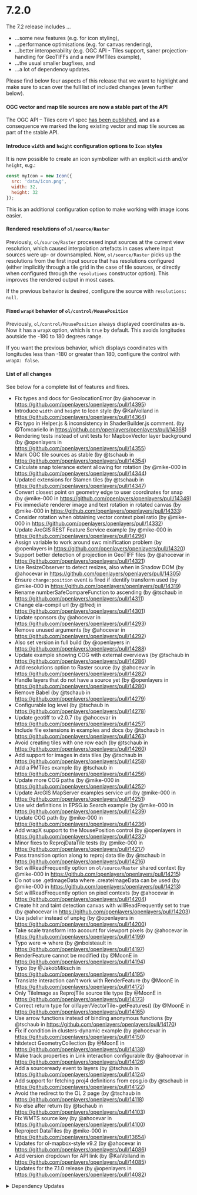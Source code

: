 # 7.2.0

The 7.2 release includes …

* …some new features (e.g. for icon styling),
* …performance optimisations (e.g. for canvas rendering),
* …better interoperability (e.g. OGC API - Tiles support, saner projection-handling for GeoTIFFs and a new PMTiles example),
* …the usual smaller bugfixes, and
* …a lot of dependency updates.

Please find below four aspects of this release that we want to highlight and make
sure to scan over the full list of included changes (even further below).

#### OGC vector and map tile sources are now a stable part of the API

The OGC API – Tiles core v1 spec [has been published](https://opengeospatial.github.io/ogcna-auto-review/20-057.html), and as a consequence we marked the long existing vector and map tile sources as part of the stable API.

#### Introduce `width` and `height` configuration options to `Icon` styles

It is now possible to create an icon symbolizer with an explicit `width` and/or `height`, e.g.:

```js
const myIcon = new Icon({
  src: 'data/icon.png',
  width: 32,
  height: 32
});
```

This is an additional configuration option to make working with image icons easier.

#### Rendered resolutions of `ol/source/Raster`

Previously, `ol/source/Raster` processed input sources at the current view resolution, which caused interpolation artefacts in cases where input sources were up- or downsampled. Now, `ol/source/Raster` picks up the resolutions from the first input source that has resolutions configured (either implicitly through a tile grid in the case of tile sources, or directly when configured through the `resolutions` constructor option). This improves the rendered output in most cases.

If the previous behavior is desired, configure the source with `resolutions: null`.

#### Fixed `wrapX` behavior of `ol/control/MousePosition`

Previously, `ol/control/MousePosition` always displayed coordinates as-is. Now it has a `wrapX` option,
which is `true` by default. This avoids longitudes aoutside the -180 to 180 degrees range.

If you want the previous behavior, which displays coordinates with longitudes less than -180 or greater than 180, configure the control with `wrapX: false`.


#### List of all changes

See below for a complete list of features and fixes.

 * Fix types and docs for GeolocationError (by @ahocevar in https://github.com/openlayers/openlayers/pull/14395)
 * Introduce `width` and `height` to Icon style (by @KaiVolland in https://github.com/openlayers/openlayers/pull/14364)
 * Fix typo in Helper.js & inconsistency in ShaderBuilder.js comment. (by @Tomcariello in https://github.com/openlayers/openlayers/pull/14368)
 * Rendering tests instead of unit tests for MapboxVector layer background (by @openlayers in https://github.com/openlayers/openlayers/pull/14355)
 * Mark OGC tile sources as stable (by @tschaub in https://github.com/openlayers/openlayers/pull/14354)
 * Calculate snap tolerance extent allowing for rotation (by @mike-000 in https://github.com/openlayers/openlayers/pull/14344)
 * Updated extensions for Stamen tiles (by @tschaub in https://github.com/openlayers/openlayers/pull/14347)
 * Convert closest point on geometry edge to user coordinates for snap (by @mike-000 in https://github.com/openlayers/openlayers/pull/14349)
 * Fix immediate renderer image and text rotation in rotated canvas (by @mike-000 in https://github.com/openlayers/openlayers/pull/14333)
 * Consider rotation when obtaining vector context pixel ratio (by @mike-000 in https://github.com/openlayers/openlayers/pull/14332)
 * Update ArcGIS REST Feature Service example (by @mike-000 in https://github.com/openlayers/openlayers/pull/14296)
 * Assign variable to work around swc minification problem (by @openlayers in https://github.com/openlayers/openlayers/pull/14320)
 * Support better detection of projection in GeoTIFF files (by @ahocevar in https://github.com/openlayers/openlayers/pull/14321)
 * Use ResizeObserver to detect resizes, also when in Shadow DOM (by @ahocevar in https://github.com/openlayers/openlayers/pull/14305)
 * Ensure `change:position` event is fired if identify transform used (by @mike-000 in https://github.com/openlayers/openlayers/pull/14319)
 * Rename numberSafeCompareFunction to ascending (by @tschaub in https://github.com/openlayers/openlayers/pull/14311)
 * Change ela-compil url (by @fredj in https://github.com/openlayers/openlayers/pull/14301)
 * Update sponsors (by @ahocevar in https://github.com/openlayers/openlayers/pull/14293)
 * Remove unused arguments (by @ahocevar in https://github.com/openlayers/openlayers/pull/14292)
 * Also set version in full build (by @openlayers in https://github.com/openlayers/openlayers/pull/14288)
 * Update example showing COG with external overviews (by @tschaub in https://github.com/openlayers/openlayers/pull/14286)
 * Add resolutions option to Raster source (by @ahocevar in https://github.com/openlayers/openlayers/pull/14282)
 * Handle layers that do not have a source yet (by @openlayers in https://github.com/openlayers/openlayers/pull/14280)
 * Remove Babel (by @tschaub in https://github.com/openlayers/openlayers/pull/14279)
 * Configurable log level (by @tschaub in https://github.com/openlayers/openlayers/pull/14278)
 * Update geotiff to v2.0.7 (by @ahocevar in https://github.com/openlayers/openlayers/pull/14257)
 * Include file extensions in examples and docs (by @tschaub in https://github.com/openlayers/openlayers/pull/14263)
 * Avoid creating tiles with one row each (by @tschaub in https://github.com/openlayers/openlayers/pull/14260)
 * Add support for images in data tiles (by @tschaub in https://github.com/openlayers/openlayers/pull/14258)
 * Add a PMTiles example (by @tschaub in https://github.com/openlayers/openlayers/pull/14256)
 * Update more COG paths (by @mike-000 in https://github.com/openlayers/openlayers/pull/14252)
 * Update ArcGIS MapServer examples service url (by @mike-000 in https://github.com/openlayers/openlayers/pull/14251)
 * Use wkt definitions in EPSG.io Search example (by @mike-000 in https://github.com/openlayers/openlayers/pull/14239)
 * Update COG path (by @mike-000 in https://github.com/openlayers/openlayers/pull/14236)
 * Add wrapX support to the MousePosition control (by @openlayers in https://github.com/openlayers/openlayers/pull/14232)
 * Minor fixes to ReprojDataTile tests (by @mike-000 in https://github.com/openlayers/openlayers/pull/14217)
 * Pass transition option along to reproj data tile (by @tschaub in https://github.com/openlayers/openlayers/pull/14216)
 * Set willReadFrequently option on `ol/source/Raster` shared context (by @mike-000 in https://github.com/openlayers/openlayers/pull/14215)
 * Do not use .getImageData where .createImageData can be used (by @mike-000 in https://github.com/openlayers/openlayers/pull/14213)
 * Set willReadFrequently option on pixel contexts (by @ahocevar in https://github.com/openlayers/openlayers/pull/14204)
 * Create hit and taint detection canvas with willReadFrequently set to true (by @ahocevar in https://github.com/openlayers/openlayers/pull/14203)
 * Use jsdelivr instead of unpkg (by @openlayers in https://github.com/openlayers/openlayers/pull/14200)
 * Take scale transform into account for viewport pixels (by @ahocevar in https://github.com/openlayers/openlayers/pull/14199)
 * Typo were => where (by @nboisteault in https://github.com/openlayers/openlayers/pull/14197)
 * RenderFeature cannot be modified (by @MoonE in https://github.com/openlayers/openlayers/pull/14194)
 * Typo (by @JakobMiksch in https://github.com/openlayers/openlayers/pull/14195)
 * Translate interaction can't work with RenderFeature (by @MoonE in https://github.com/openlayers/openlayers/pull/14172)
 * Only TileImage as ReprojTile source tile type (by @MoonE in https://github.com/openlayers/openlayers/pull/14173)
 * Correct return type for ol/layer/VectorTile~getFeatures() (by @MoonE in https://github.com/openlayers/openlayers/pull/14165)
 * Use arrow functions instead of binding anonymous functions (by @tschaub in https://github.com/openlayers/openlayers/pull/14170)
 * Fix if condition in clusters-dynamic example (by @ahocevar in https://github.com/openlayers/openlayers/pull/14150)
 * hitdetect GeometryCollection (by @MoonE in https://github.com/openlayers/openlayers/pull/14138)
 * Make track properties in Link interaction configurable (by @ahocevar in https://github.com/openlayers/openlayers/pull/14126)
 * Add a sourceready event to layers (by @tschaub in https://github.com/openlayers/openlayers/pull/14124)
 * Add support for fetching proj4 definitions from epsg.io (by @tschaub in https://github.com/openlayers/openlayers/pull/14122)
 * Avoid the redirect to the OL 2 page (by @tschaub in https://github.com/openlayers/openlayers/pull/14118)
 * No else after return (by @tschaub in https://github.com/openlayers/openlayers/pull/14103)
 * Fix WMTS source key (by @ahocevar in https://github.com/openlayers/openlayers/pull/14100)
 * Reproject DataTiles (by @mike-000 in https://github.com/openlayers/openlayers/pull/13654)
 * Updates for ol-mapbox-style v9.2 (by @ahocevar in https://github.com/openlayers/openlayers/pull/14086)
 * Add version dropdown for API link (by @KaiVolland in https://github.com/openlayers/openlayers/pull/14085)
 * Updates for the 7.1.0 release (by @openlayers in https://github.com/openlayers/openlayers/pull/14082)


<details>
  <summary>Dependency Updates</summary>

 * Bump @metalsmith/markdown from 1.6.0 to 1.8.0 (by @openlayers in https://github.com/openlayers/openlayers/pull/14386)
 * Bump globby from 13.1.2 to 13.1.3 (by @openlayers in https://github.com/openlayers/openlayers/pull/14382)
 * Bump eslint from 8.29.0 to 8.30.0 (by @openlayers in https://github.com/openlayers/openlayers/pull/14388)
 * Bump puppeteer from 19.4.0 to 19.4.1 (by @openlayers in https://github.com/openlayers/openlayers/pull/14387)
 * Bump jquery from 3.6.1 to 3.6.2 (by @openlayers in https://github.com/openlayers/openlayers/pull/14385)
 * Bump sinon from 15.0.0 to 15.0.1 (by @openlayers in https://github.com/openlayers/openlayers/pull/14384)
 * Bump @rollup/plugin-commonjs from 23.0.4 to 24.0.0 (by @openlayers in https://github.com/openlayers/openlayers/pull/14383)
 * Bump marked from 4.2.3 to 4.2.4 (by @openlayers in https://github.com/openlayers/openlayers/pull/14372)
 * Bump webpack-cli from 5.0.0 to 5.0.1 (by @openlayers in https://github.com/openlayers/openlayers/pull/14375)
 * Bump typescript from 4.9.3 to 4.9.4 (by @openlayers in https://github.com/openlayers/openlayers/pull/14374)
 * Bump puppeteer from 19.3.0 to 19.4.0 (by @openlayers in https://github.com/openlayers/openlayers/pull/14373)
 * Bump @rollup/plugin-commonjs from 23.0.3 to 23.0.4 (by @openlayers in https://github.com/openlayers/openlayers/pull/14371)
 * Bump mocha from 10.1.0 to 10.2.0 (by @openlayers in https://github.com/openlayers/openlayers/pull/14370)
 * Bump sinon from 14.0.2 to 15.0.0 (by @openlayers in https://github.com/openlayers/openlayers/pull/14360)
 * Bump ol-mapbox-style from 9.2.3 to 9.2.4 (by @openlayers in https://github.com/openlayers/openlayers/pull/14362)
 * Bump eslint from 8.28.0 to 8.29.0 (by @openlayers in https://github.com/openlayers/openlayers/pull/14361)
 * Bump fs-extra from 10.1.0 to 11.1.0 (by @openlayers in https://github.com/openlayers/openlayers/pull/14359)
 * Bump webpack-dev-middleware from 6.0.0 to 6.0.1 (by @openlayers in https://github.com/openlayers/openlayers/pull/14358)
 * Bump ol-mapbox-style from 9.2.1 to 9.2.3 (by @openlayers in https://github.com/openlayers/openlayers/pull/14342)
 * Bump puppeteer from 19.2.2 to 19.3.0 (by @openlayers in https://github.com/openlayers/openlayers/pull/14341)
 * Bump @rollup/plugin-commonjs from 23.0.2 to 23.0.3 (by @openlayers in https://github.com/openlayers/openlayers/pull/14340)
 * Bump rollup-plugin-external-globals from 0.6.1 to 0.7.1 (by @openlayers in https://github.com/openlayers/openlayers/pull/14338)
 * Bump typescript from 4.8.4 to 4.9.3 (by @openlayers in https://github.com/openlayers/openlayers/pull/14324)
 * Bump engine.io and socket.io (by @openlayers in https://github.com/openlayers/openlayers/pull/14331)
 * Bump webpack-cli from 4.10.0 to 5.0.0 (by @openlayers in https://github.com/openlayers/openlayers/pull/14326)
 * Bump marked from 4.2.2 to 4.2.3 (by @openlayers in https://github.com/openlayers/openlayers/pull/14323)
 * Bump webpack-dev-middleware from 5.3.3 to 6.0.0 (by @openlayers in https://github.com/openlayers/openlayers/pull/14328)
 * Bump ol-mapbox-style from 9.2.0 to 9.2.1 (by @openlayers in https://github.com/openlayers/openlayers/pull/14327)
 * Bump eslint from 8.27.0 to 8.28.0 (by @openlayers in https://github.com/openlayers/openlayers/pull/14325)
 * Bump loader-utils from 2.0.3 to 2.0.4 (by @openlayers in https://github.com/openlayers/openlayers/pull/14315)
 * Bump webpack from 5.74.0 to 5.75.0 (by @openlayers in https://github.com/openlayers/openlayers/pull/14298)
 * Bump sinon from 14.0.1 to 14.0.2 (by @openlayers in https://github.com/openlayers/openlayers/pull/14297)
 * Bump puppeteer from 19.1.0 to 19.2.2 (by @openlayers in https://github.com/openlayers/openlayers/pull/14273)
 * Bump jsdoc from 3.6.11 to 4.0.0 (by @openlayers in https://github.com/openlayers/openlayers/pull/14275)
 * Bump @babel/preset-env from 7.19.4 to 7.20.2 (by @openlayers in https://github.com/openlayers/openlayers/pull/14274)
 * Bump @babel/core from 7.19.6 to 7.20.2 (by @openlayers in https://github.com/openlayers/openlayers/pull/14271)
 * Bump yargs from 17.6.0 to 17.6.2 (by @openlayers in https://github.com/openlayers/openlayers/pull/14270)
 * Bump marked from 4.1.1 to 4.2.2 (by @openlayers in https://github.com/openlayers/openlayers/pull/14272)
 * Bump eslint from 8.26.0 to 8.27.0 (by @openlayers in https://github.com/openlayers/openlayers/pull/14268)
 * Bump @rollup/plugin-commonjs from 23.0.0 to 23.0.2 (by @openlayers in https://github.com/openlayers/openlayers/pull/14230)
 * Bump @babel/core from 7.19.3 to 7.19.6 (by @openlayers in https://github.com/openlayers/openlayers/pull/14229)
 * Bump @rollup/plugin-babel from 6.0.0 to 6.0.2 (by @openlayers in https://github.com/openlayers/openlayers/pull/14228)
 * Bump @rollup/plugin-node-resolve from 15.0.0 to 15.0.1 (by @openlayers in https://github.com/openlayers/openlayers/pull/14227)
 * Bump puppeteer from 19.0.0 to 19.1.0 (by @openlayers in https://github.com/openlayers/openlayers/pull/14226)
 * Bump eslint from 8.25.0 to 8.26.0 (by @openlayers in https://github.com/openlayers/openlayers/pull/14225)
 * Bump @octokit/rest from 19.0.4 to 19.0.5 (by @openlayers in https://github.com/openlayers/openlayers/pull/14211)
 * Bump @rollup/plugin-node-resolve from 14.1.0 to 15.0.0 (by @openlayers in https://github.com/openlayers/openlayers/pull/14210)
 * Bump @babel/preset-env from 7.19.3 to 7.19.4 (by @openlayers in https://github.com/openlayers/openlayers/pull/14209)
 * Bump puppeteer from 18.2.1 to 19.0.0 (by @openlayers in https://github.com/openlayers/openlayers/pull/14208)
 * Bump mocha from 10.0.0 to 10.1.0 (by @openlayers in https://github.com/openlayers/openlayers/pull/14207)
 * Bump @rollup/plugin-babel from 5.3.1 to 6.0.0 (by @openlayers in https://github.com/openlayers/openlayers/pull/14190)
 * Bump semver from 7.3.7 to 7.3.8 (by @openlayers in https://github.com/openlayers/openlayers/pull/14191)
 * Bump source-map-loader from 4.0.0 to 4.0.1 (by @openlayers in https://github.com/openlayers/openlayers/pull/14189)
 * Bump express from 4.18.1 to 4.18.2 (by @openlayers in https://github.com/openlayers/openlayers/pull/14188)
 * Bump puppeteer from 18.0.5 to 18.2.1 (by @openlayers in https://github.com/openlayers/openlayers/pull/14187)
 * Bump @rollup/plugin-commonjs from 22.0.2 to 23.0.0 (by @openlayers in https://github.com/openlayers/openlayers/pull/14186)
 * Bump eslint from 8.24.0 to 8.25.0 (by @openlayers in https://github.com/openlayers/openlayers/pull/14185)
 * Bump metalsmith from 2.5.0 to 2.5.1 (by @openlayers in https://github.com/openlayers/openlayers/pull/14184)
 * Bump sinon from 14.0.0 to 14.0.1 (by @openlayers in https://github.com/openlayers/openlayers/pull/14183)
 * Bump @babel/core from 7.19.1 to 7.19.3 (by @openlayers in https://github.com/openlayers/openlayers/pull/14159)
 * Bump marked from 4.1.0 to 4.1.1 (by @openlayers in https://github.com/openlayers/openlayers/pull/14158)
 * Bump typescript from 4.8.3 to 4.8.4 (by @openlayers in https://github.com/openlayers/openlayers/pull/14160)
 * Bump @babel/preset-env from 7.19.1 to 7.19.3 (by @openlayers in https://github.com/openlayers/openlayers/pull/14161)
 * Bump yargs from 17.5.1 to 17.6.0 (by @openlayers in https://github.com/openlayers/openlayers/pull/14162)
 * Bump rollup from 2.79.0 to 2.79.1 (by @openlayers in https://github.com/openlayers/openlayers/pull/14142)
 * Bump webpack-dev-server from 4.11.0 to 4.11.1 (by @openlayers in https://github.com/openlayers/openlayers/pull/14145)
 * Bump karma from 6.4.0 to 6.4.1 (by @openlayers in https://github.com/openlayers/openlayers/pull/14144)
 * Bump eslint from 8.23.1 to 8.24.0 (by @openlayers in https://github.com/openlayers/openlayers/pull/14143)
 * Bump puppeteer from 17.1.3 to 18.0.5 (by @openlayers in https://github.com/openlayers/openlayers/pull/14141)
 * Bump @babel/core from 7.19.0 to 7.19.1 (by @openlayers in https://github.com/openlayers/openlayers/pull/14130)
 * Bump @babel/preset-env from 7.19.0 to 7.19.1 (by @openlayers in https://github.com/openlayers/openlayers/pull/14131)
 * Bump @rollup/plugin-node-resolve from 14.0.1 to 14.1.0 (by @openlayers in https://github.com/openlayers/openlayers/pull/14132)
 * Bump @babel/preset-env from 7.18.10 to 7.19.0 (by @openlayers in https://github.com/openlayers/openlayers/pull/14107)
 * Bump webpack-dev-server from 4.10.1 to 4.11.0 (by @openlayers in https://github.com/openlayers/openlayers/pull/14108)
 * Bump puppeteer from 17.1.1 to 17.1.3 (by @openlayers in https://github.com/openlayers/openlayers/pull/14109)
 * Bump eslint from 8.23.0 to 8.23.1 (by @openlayers in https://github.com/openlayers/openlayers/pull/14110)
 * Bump @babel/core from 7.18.13 to 7.19.0 (by @openlayers in https://github.com/openlayers/openlayers/pull/14106)
 * Bump @rollup/plugin-node-resolve from 13.3.0 to 14.0.1 (by @openlayers in https://github.com/openlayers/openlayers/pull/14105)
 * Bump typescript from 4.8.2 to 4.8.3 (by @openlayers in https://github.com/openlayers/openlayers/pull/14111)
 * Bump marked from 4.0.19 to 4.1.0 (by @openlayers in https://github.com/openlayers/openlayers/pull/14092)
 * Bump webpack-dev-server from 4.10.0 to 4.10.1 (by @openlayers in https://github.com/openlayers/openlayers/pull/14089)
 * Bump rollup from 2.78.1 to 2.79.0 (by @openlayers in https://github.com/openlayers/openlayers/pull/14090)
 * Bump puppeteer from 17.0.0 to 17.1.1 (by @openlayers in https://github.com/openlayers/openlayers/pull/14093)
 * Bump @metalsmith/layouts from 2.5.1 to 2.6.0 (by @openlayers in https://github.com/openlayers/openlayers/pull/14091)
 * Bump earcut from 2.2.3 to 2.2.4 (by @openlayers in https://github.com/openlayers/openlayers/pull/13874)


</details>
